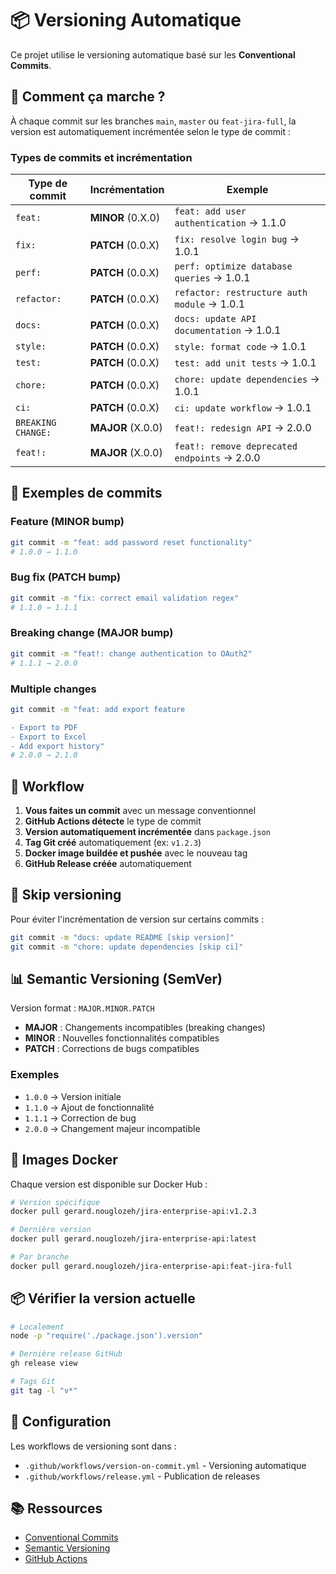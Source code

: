 # 📦 Versioning Automatique

Ce projet utilise le versioning automatique basé sur les **Conventional Commits**.

## 🎯 Comment ça marche ?

À chaque commit sur les branches `main`, `master` ou `feat-jira-full`, la version est automatiquement incrémentée selon le type de commit :

### Types de commits et incrémentation

| Type de commit | Incrémentation | Exemple |
|----------------|----------------|---------|
| `feat:` | **MINOR** (0.X.0) | `feat: add user authentication` → 1.1.0 |
| `fix:` | **PATCH** (0.0.X) | `fix: resolve login bug` → 1.0.1 |
| `perf:` | **PATCH** (0.0.X) | `perf: optimize database queries` → 1.0.1 |
| `refactor:` | **PATCH** (0.0.X) | `refactor: restructure auth module` → 1.0.1 |
| `docs:` | **PATCH** (0.0.X) | `docs: update API documentation` → 1.0.1 |
| `style:` | **PATCH** (0.0.X) | `style: format code` → 1.0.1 |
| `test:` | **PATCH** (0.0.X) | `test: add unit tests` → 1.0.1 |
| `chore:` | **PATCH** (0.0.X) | `chore: update dependencies` → 1.0.1 |
| `ci:` | **PATCH** (0.0.X) | `ci: update workflow` → 1.0.1 |
| `BREAKING CHANGE:` | **MAJOR** (X.0.0) | `feat!: redesign API` → 2.0.0 |
| `feat!:` | **MAJOR** (X.0.0) | `feat!: remove deprecated endpoints` → 2.0.0 |

## 📝 Exemples de commits

### Feature (MINOR bump)
```bash
git commit -m "feat: add password reset functionality"
# 1.0.0 → 1.1.0
```

### Bug fix (PATCH bump)
```bash
git commit -m "fix: correct email validation regex"
# 1.1.0 → 1.1.1
```

### Breaking change (MAJOR bump)
```bash
git commit -m "feat!: change authentication to OAuth2"
# 1.1.1 → 2.0.0
```

### Multiple changes
```bash
git commit -m "feat: add export feature

- Export to PDF
- Export to Excel
- Add export history"
# 2.0.0 → 2.1.0
```

## 🚀 Workflow

1. **Vous faites un commit** avec un message conventionnel
2. **GitHub Actions détecte** le type de commit
3. **Version automatiquement incrémentée** dans `package.json`
4. **Tag Git créé** automatiquement (ex: `v1.2.3`)
5. **Docker image buildée et pushée** avec le nouveau tag
6. **GitHub Release créée** automatiquement

## 🛑 Skip versioning

Pour éviter l'incrémentation de version sur certains commits :

```bash
git commit -m "docs: update README [skip version]"
git commit -m "chore: update dependencies [skip ci]"
```

## 📊 Semantic Versioning (SemVer)

Version format : `MAJOR.MINOR.PATCH`

- **MAJOR** : Changements incompatibles (breaking changes)
- **MINOR** : Nouvelles fonctionnalités compatibles
- **PATCH** : Corrections de bugs compatibles

### Exemples
- `1.0.0` → Version initiale
- `1.1.0` → Ajout de fonctionnalité
- `1.1.1` → Correction de bug
- `2.0.0` → Changement majeur incompatible

## 🐳 Images Docker

Chaque version est disponible sur Docker Hub :

```bash
# Version spécifique
docker pull gerard.nouglozeh/jira-enterprise-api:v1.2.3

# Dernière version
docker pull gerard.nouglozeh/jira-enterprise-api:latest

# Par branche
docker pull gerard.nouglozeh/jira-enterprise-api:feat-jira-full
```

## 📦 Vérifier la version actuelle

```bash
# Localement
node -p "require('./package.json').version"

# Dernière release GitHub
gh release view

# Tags Git
git tag -l "v*"
```

## 🔧 Configuration

Les workflows de versioning sont dans :
- `.github/workflows/version-on-commit.yml` - Versioning automatique
- `.github/workflows/release.yml` - Publication de releases

## 📚 Ressources

- [Conventional Commits](https://www.conventionalcommits.org/)
- [Semantic Versioning](https://semver.org/)
- [GitHub Actions](https://docs.github.com/en/actions)

